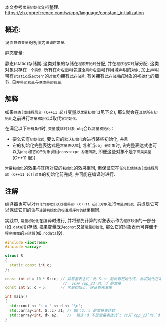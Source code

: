 本文参考`常量初始化`文档整理.
https://zh.cppreference.com/w/cpp/language/constant_initialization

## 概述:

设置`静态变量`的初值为`编译时常量`.

静态变量:

静态(static)存储期. 这类对象的存储在`程序开始时`分配, 并在`程序结束时`解分配. 这类对象只存在`一个实例`. 所有在`命名空间`(包含`全局命名空间`)作用域声明的`对象`, 加上声明带有`static`或`extern`的`对象`均拥有此`存储期`. 有关拥有此`存储期`的对象的初始化的细节, 见`非局部变量`与`静态局部变量`.

## 解释

如果`静态[或线程局部 (C++11 起)]`变量以`常量初始化`(见下文), 那么就会在`其他所有初始化`之前进行`常量初始化`以取代`零初始化`.

在满足以下`所有条件`时, `变量`或`临时对象 obj`会以`常量初始化`：

- 要么它有`初始化式`, 要么它的`默认初始化`会进行某些初始化, 并且
- 它的初始化完整表达式是`常量表达式`[, 或者当`obj 是对象`时, 该完整表达式也可以为`obj`和`它的子对象`调用`constexpr 构造函数`, 即便这些对象不是`字面类类型` (C++11 起)].

`常量初始化`的效果与其所对应的`初始化`的效果相同, 但保证它在`任何其他静态[或线程局部 (C++11 起)]对象`的初始化前完成, 并可能在编译时进行.

## 注解

编译器也可以对`其他的静态[及线程局部 (C++11 起)]对象`进行`常量初始化`, 前提是它可以保证它们的`值`与`遵循初始化的标准顺序时的结果`相同.

实践中, `常量初始化`在编译时进行, 并将预先计算的对象表示作为`程序映像`的一部分(如`.data`段)存储. 如果变量既为`const`又被`常量初始化`, 那么它的对象表示可存储于`程序映像`的`只读段`(如`.rodata`段).

```c++
#include <iostream>
#include <array>

struct S
{
  static const int c;
};

const int d = 10 * S::c; // 非常量表达式：此 S::c 前没有初始化式, 此初始化在常量初始化之后发生
                          //  vc开`cpp_23`时,`d`是常量
const int S::c = 5;      // 常量初始化, 保证首先发生

int main()
{
  std::cout << "d = " << d << '\n';
  std::array<int, S::c> a1; // OK：S::c 是常量表达式
  std::array<int, d> a2;    // `错误：d 不是常量表达式`; vc开`cpp_23`时,`d`是常量
}
```
